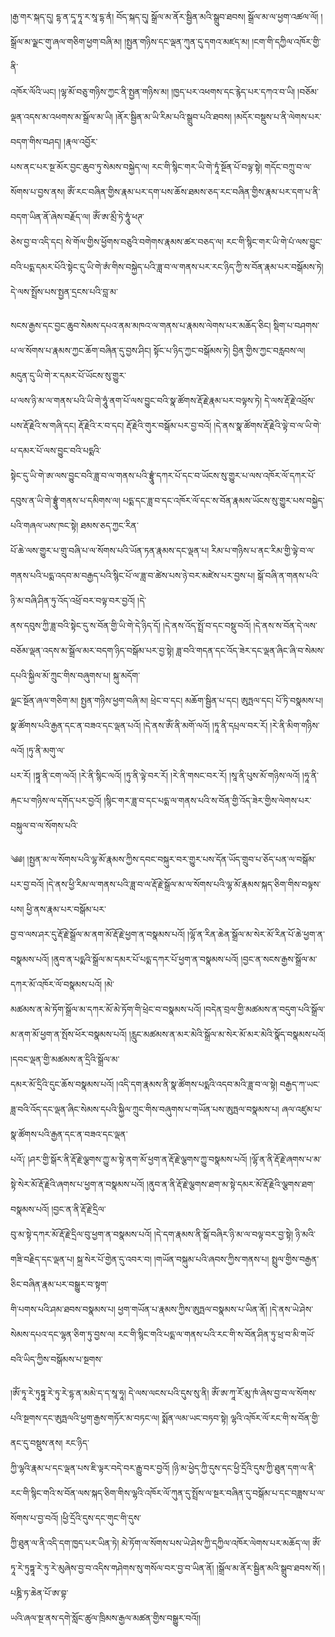﻿  
།རྒྱ་གར་སྐད་དུ། དྷ་ན་དཱ་ཏཱ་ར་སཱ་དྷ་ནཾ། བོད་སྐད་དུ། སྒྲོལ་མ་ནོར་སྦྱིན་མའི་སྒྲུབ་ཐབས། སྒྲོལ་མ་ལ་ཕྱག་འཚལ་ལོ། །སྒྲོལ་མ་ལྗང་གུ་ཞལ་གཅིག་ཕྱག་བཞི་མ། །སྤྱན་གཉིས་དང་ལྡན་ཀུན་དུ་དགའ་མཛད་མ། །ངག་གི་དཀྱིལ་འཁོར་གྱི་ནི་  
འཁོར་ལོའི་ཡང། །ལྷ་མོ་བཅུ་གཉིས་ཀྱང་ནི་སྤྱན་གཉིས་མ། །ཁྱད་པར་འཕགས་དང་རྙེད་པར་དཀའ་བ་ཡི། །བཅོམ་ལྡན་འདས་མ་འཕགས་མ་སྒྲོལ་མ་ཡི། །ནོར་སྦྱིན་མ་ཡི་རིམ་པའི་སྒྲུབ་པའི་ཐབས། །མདོར་བསྡུས་པ་ནི་ལེགས་པར་བདག་གིས་བཤད། །རྣལ་འབྱོར་  
པས་ནང་པར་སྔ་མོར་བྱང་ཆུབ་ཏུ་སེམས་བསྐྱེད་ལ། རང་གི་སྙིང་གར་ཡི་གེ་ཏཱཾ་སྔོན་པོ་བལྟ་སྟེ། གདོང་བཀྲུ་བ་ལ་སོགས་པ་བྱས་ནས། ཨོཾ་རང་བཞིན་གྱིས་རྣམ་པར་དག་པས་ཆོས་ཐམས་ཅད་རང་བཞིན་གྱིས་རྣམ་པར་དག་པ་ནི་བདག་ཡིན་ནོ་ཞེས་བརྗོད་ལ། ཨོཾ་ཨ་མྲྀ་ཏེ་ཧཱུཾ་ཕཊ་  
ཅེས་བྱ་བ་འདི་དང། སེ་གོལ་གྱིས་ཕྱོགས་བཅུའི་བགེགས་རྣམས་ཚར་བཅད་ལ། རང་གི་སྙིང་གར་ཡི་གེ་པཾ་ལས་བྱུང་བའི་པདྨ་དམར་པོའི་སྟེང་དུ་ཡི་གེ་ཨཾ་གིས་བསྐྱེད་པའི་ཟླ་བ་ལ་གནས་པར་རང་ཉིད་ཀྱི་ས་བོན་རྣམ་པར་བསྒོམས་ཏེ། དེ་ལས་སྤྲོས་པས་སྤྱན་དྲངས་པའི་བླ་མ་  
  
སངས་རྒྱས་དང་བྱང་ཆུབ་སེམས་དཔའ་ནམ་མཁའ་ལ་གནས་པ་རྣམས་ལེགས་པར་མཆོད་ཅིང། སྡིག་པ་བཤགས་པ་ལ་སོགས་པ་རྣམས་ཀྱང་ཆོག་བཞིན་དུ་བྱས་ཤིང། སྟོང་པ་ཉིད་ཀྱང་བསྒོམས་ཏེ། བྱིན་གྱིས་ཀྱང་བརླབས་ལ། མདུན་དུ་ཡི་གེ་ར་དམར་པོ་ཡོངས་སུ་གྱུར་  
པ་ལས་ཉི་མ་ལ་གནས་པའི་ཡི་གེ་ཧཱུཾ་ནག་པོ་ལས་བྱུང་བའི་སྣ་ཚོགས་རྡོ་རྗེ་རྣམ་པར་བལྟས་ཏེ། དེ་ལས་རྡོ་རྗེ་འཕྲོས་པས་རྡོ་རྗེའི་ས་གཞི་དང། རྡོ་རྗེའི་ར་བ་དང། རྡོ་རྗེའི་གུར་བསྒོམ་པར་བྱ་བའོ། །དེ་ནས་སྣ་ཚོགས་རྡོ་རྗེའི་ལྟེ་བ་ལ་ཡི་གེ་པ་དམར་པོ་ལས་བྱུང་བའི་པདྨའི་  
སྟེང་དུ་ཡི་གེ་ཨ་ལས་བྱུང་བའི་ཟླ་བ་ལ་གནས་པའི་བྷྲཱུཾ་དཀར་པོ་དང་བ་ཡོངས་སུ་གྱུར་པ་ལས་འཁོར་ལོ་དཀར་པོ་དབུས་ན་ཡི་གེ་བྷྲཱུཾ་གནས་པ་དམིགས་ལ། པདྨ་དང་ཟླ་བ་དང་འཁོར་ལོ་དང་ས་བོན་རྣམས་ཡོངས་སུ་གྱུར་པས་བསྐྱེད་པའི་གཞལ་ཡས་ཁང་སྟེ། ཐམས་ཅད་ཀྱང་རིན་  
པོ་ཆེ་ལས་གྱུར་པ་གྲུ་བཞི་པ་ལ་སོགས་པའི་ཡོན་ཏན་རྣམས་དང་ལྡན་པ། རིམ་པ་གཉིས་པ་ནང་རིམ་གྱི་ལྟེ་བ་ལ་གནས་པའི་པདྨ་འདབ་མ་བརྒྱད་པའི་སྙིང་པོ་ལ་ཟླ་བ་ཚེས་པས་ཉེ་བར་མཛེས་པར་བྱས་པ། སྒོ་བཞི་ན་གནས་པའི་ཉི་མ་བཞི་ཤིན་ཏུ་འོད་འཕྲོ་བར་བལྟ་བར་བྱའོ། །དེ་  
ནས་དབུས་ཀྱི་ཟླ་བའི་སྟེང་དུ་ས་བོན་གྱི་ཡི་གེ་དེ་ཉིད་དོ། །དེ་ནས་འོད་སྤྲོ་བ་དང་བསྡུ་བའོ། །དེ་ནས་ས་བོན་དེ་ལས་བཅོམ་ལྡན་འདས་མ་སྒྲོལ་མར་བདག་ཉིད་བསྒོམ་པར་བྱ་སྟེ། ཟླ་བའི་གདན་དང་འོད་ཟེར་དང་ལྡན་ཞིང་ཞི་བ་སེམས་དཔའི་སྐྱིལ་མོ་ཀྲུང་གིས་བཞུགས་པ། སྐུ་མདོག་  
ལྗང་སྔོན་ཞལ་གཅིག་མ། སྤྱན་གཉིས་ཕྱག་བཞི་མ། ཕྲེང་བ་དང། མཆོག་སྦྱིན་པ་དང། ཨུཏྤལ་དང། པོ་ཏི་བསྣམས་པ། སྣ་ཚོགས་པའི་རྒྱན་དང་ན་བཟའ་དང་ལྡན་པའོ། །དེ་ནས་ཨོཾ་ནི་མགོ་ལའོ། །ཏཱ་ནི་དཔྲལ་བར་རོ། །རེ་ནི་མིག་གཉིས་ལའོ། །ཏུ་ནི་མགུ་ལ་  
པར་རོ། །ཏྟཱ་ནི་ངག་ལའོ། །རེ་ནི་སྙིང་ལའོ། །ཏུ་ནི་ལྟེ་བར་རོ། །རེ་ནི་གསང་བར་རོ། །སཱ་ནི་པུས་མོ་གཉིས་ལའོ། །ཧཱ་ནི་རྐང་པ་གཉིས་ལ་དགོད་པར་བྱའོ། །སྙིང་གར་ཟླ་བ་དང་པདྨ་ལ་གནས་པའི་ས་བོན་གྱི་འོད་ཟེར་གྱིས་ལེགས་པར་བསྐུལ་བ་ལ་སོགས་པའི་  
  
༄༅། །སྤྱན་མ་ལ་སོགས་པའི་ལྷ་མོ་རྣམས་ཀྱིས་དབང་བསྐུར་བར་གྱུར་པས་དོན་ཡོད་གྲུབ་པ་ཅོད་པན་ལ་བསྒོམ་པར་བྱ་བའོ། །དེ་ནས་ཕྱི་རིམ་ལ་གནས་པའི་ཟླ་བ་ལ་རྡོ་རྗེ་སྒྲོལ་མ་ལ་སོགས་པའི་ལྷ་མོ་རྣམས་སྐད་ཅིག་གིས་བལྟས་པས། ཕྱི་ནས་རྣམ་པར་བསྒོམ་པར་  
བྱ་བ་ལས་ཤར་དུ་རྡོ་རྗེ་སྒྲོལ་མ་ནག་མོ་རྡོ་རྗེ་ཕྱག་ན་བསྣམས་པའོ། །ལྷོ་ན་རིན་ཆེན་སྒྲོལ་མ་སེར་མོ་རིན་པོ་ཆེ་ཕྱག་ན་བསྣམས་པའོ། །ནུབ་ན་པདྨའི་སྒྲོལ་མ་དམར་པོ་པདྨ་དཀར་པོ་ཕྱག་ན་བསྣམས་པའོ། །བྱང་ན་སངས་རྒྱས་སྒྲོལ་མ་དཀར་མོ་འཁོར་ལོ་བསྣམས་པའོ། །མེ་  
མཚམས་ན་མེ་ཏོག་སྒྲོལ་མ་དཀར་མོ་མེ་ཏོག་གི་ཕྲེང་བ་བསྣམས་པའོ། །བདེན་བྲལ་གྱི་མཚམས་ན་བདུག་པའི་སྒྲོལ་མ་ནག་མོ་ཕྱག་ན་སྤོས་ཕོར་བསྣམས་པའོ། །རླུང་མཚམས་ན་མར་མེའི་སྒྲོལ་མ་སེར་མོ་མར་མེའི་སྣོད་བསྣམས་པའོ། །དབང་ལྡན་གྱི་མཚམས་ན་དྲིའི་སྒྲོལ་མ་  
དམར་མོ་དྲིའི་དུང་ཆོས་བསྣམས་པའོ། །འདི་དག་རྣམས་ནི་སྣ་ཚོགས་པདྨའི་འདབ་མའི་ཟླ་བ་ལ་སྟེ། བརྒྱད་ཀ་ཡང་ཟླ་བའི་འོད་དང་ལྡན་ཞིང་སེམས་དཔའི་སྐྱིལ་ཀྲུང་གིས་བཞུགས་པ་གཡོན་པས་ཨུཏྤལ་བསྣམས་པ། ཞལ་འཛུམ་པ་སྣ་ཚོགས་པའི་རྒྱན་དང་ན་བཟའ་དང་ལྡན་  
པའོ༑ །ཤར་གྱི་སྒོར་ནི་རྡོ་རྗེ་ལྕགས་ཀྱུ་མ་སྟེ་ནག་མོ་ཕྱག་ན་རྡོ་རྗེ་ལྕགས་ཀྱུ་བསྣམས་པའོ། །ལྷོ་ན་ནི་རྡོ་རྗེ་ཞགས་པ་མ་སྟེ་སེར་མོ་རྡོ་རྗེའི་ཞགས་པ་ཕྱག་ན་བསྣམས་པའོ། །ནུབ་ན་ནི་རྡོ་རྗེ་ལྕགས་ཐག་མ་སྟེ་དམར་མོ་རྡོ་རྗེའི་ལྕགས་ཐག་བསྣམས་པའོ། །བྱང་ན་ནི་རྡོ་རྗེ་དྲིལ་  
བུ་མ་སྟེ་དཀར་མོ་རྡོ་རྗེ་དྲིལ་བུ་ཕྱག་ན་བསྣམས་པའོ། །དེ་དག་རྣམས་ནི་སྒོ་བཞིར་ཉི་མ་ལ་བལྟ་བར་བྱ་སྟེ། ཉི་མའི་གཟི་བརྗིད་དང་ལྡན་པ། སྐྲ་སེར་པོ་གྱེན་དུ་འབར་བ། །གཡོན་བསྐུམ་པའི་ཞབས་ཀྱིས་གནས་པ། སྤྲུལ་གྱིས་བརྒྱན་ཅིང་བཞིན་རྣམ་པར་བསྒྱུར་བ་སྟག་  
གི་པགས་པའི་ཤམ་ཐབས་བསྣམས་པ། ཕྱག་གཡོན་པ་རྣམས་ཀྱིས་ཨུཏྤལ་བསྣམས་པ་ཡིན་ནོ། །དེ་ནས་ཡེ་ཤེས་སེམས་དཔའ་དང་ལྷན་ཅིག་ཏུ་བྱས་ལ། རང་གི་སྙིང་གའི་པདྨ་ལ་གནས་པའི་རང་གི་ས་བོན་ཤིན་ཏུ་ཕྲ་བ་མི་གཡོ་བའི་ཡིད་ཀྱིས་བསྒོམས་པ་སྔགས་  
  
།ཨོཾ་ཏཱ་རེ་ཏུཏྟཱ་རེ་ཏུ་རེ་དྷ་ན་མམེ་ད་ད་སཱ་ཧཱ། དེ་ལས་ལངས་པའི་དུས་སུ་ནི། ཨོཾ་ཨ་ཀཱ་རོ་མུ་ཁཾ་ཞེས་བྱ་བ་ལ་སོགས་པའི་སྔགས་དང་ཨུཏྤལའི་ཕྱག་རྒྱས་གཏོར་མ་བཏང་ལ། སྨོན་ལམ་ཡང་བཏབ་སྟེ། ལྷའི་འཁོར་ལོ་རང་གི་ས་བོན་གྱི་ནང་དུ་བསྡུས་ནས། རང་ཉིད་  
ཀྱི་ལྷའི་རྣམ་པ་དང་ལྡན་པས་ཇི་ལྟར་བདེ་བར་རྒྱུ་བར་བྱའོ། །ཉི་མ་ཕྱེད་ཀྱི་དུས་དང་ཕྱི་དྲོའི་དུས་ཀྱི་ཐུན་དག་ལ་ནི་རང་གི་སྙིང་གའི་ས་བོན་ལས་སྐད་ཅིག་གིས་ལྷའི་འཁོར་ལོ་ཀུན་དུ་སྤྲོས་ལ་སྔར་བཞིན་དུ་བསྒོམ་པ་དང་བཟླས་པ་ལ་སོགས་པ་བྱ་བའོ། །ཕྱི་དྲོའི་དུས་དང་གུང་གི་དུས་  
ཀྱི་ཐུན་ལ་ནི་འདི་དག་ཁྱད་པར་ཡིན་ཏེ། མེ་ཏོག་ལ་སོགས་པས་ཡེ་ཤེས་ཀྱི་དཀྱིལ་འཁོར་ལེགས་པར་མཆོད་ལ། ཨོཾ་ཏཱ་རེ་ཏུཏྟཱ་རེ་ཏུ་རེ་མུཞེས་བྱ་བ་འདིས་གཤེགས་སུ་གསོལ་བར་བྱ་བ་ཡིན་ནོ། །སྒྲོལ་མ་ནོར་སྦྱིན་མའི་སྒྲུབ་ཐབས་སོ། །པཎྜི་ཏ་ཆེན་པོ་ཨ་བྷ་  
ཡའི་ཞལ་སྔ་ནས་དགེ་སློང་ཚུལ་ཁྲིམས་རྒྱལ་མཚན་གྱིས་བསྒྱུར་བའོ།།  
  
  
